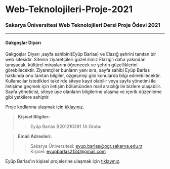 # Web-Teknolojileri-Proje-2021
### Sakarya Üniversitesi Web Teknolojileri Dersi Proje Ödevi 2021
----------------------------------------------
#### Gakgoşlar Diyarı

Gakgoşlar Diyarı ,sayfa sahibini(Eyüp Barlas) ve Elazığ şehrini tanıtan bir web sitesidir. Sitenin ziyaretçileri güzel ilimiz Elazığ’ı daha yakından tanıyacak, kültürel miraslarını öğrenecek ve şehrin güzelliklerini görebilecektir. Ziyaretçiler bunların yanı sıra, sayfa sahibi Eyüp Barlas hakkında onu tanıtan bilgiler, özgeçmişi gibi konularda bilgi edinebilecektir. Kullanıcılar istedikleri takdirde siteye kayıt olabilir veya sayfa yönetimi ile iletişime geçmek için iletişim bölümünden mail aracılığı ile bizlere ulaşabilir. Sayfa yöneticisi, siteye üye olanların bilgilerine ulaşma ve içerik düzenleme gibi yetkilere sahiptir.

Proje kodlarına ulaşmak için [tıklayınız](https://github.com/eyupbarlas/Web-Teknolojileri-Proje-2021/tree/main/Project "Gakgoşlar Diyarı").

> **Kişisel Bilgiler:**
> 
>> Eyüp Barlas
>> B201210391 1A Grubu 

> **Email Adresleri:**
>  
>> Sakarya Üniversitesi: <eyup.barlas@ogr.sakarya.edu.tr>    
>> Kişisel: <eyupbarlas2134@gmail.com>

Eyüp Barlas'ın kişisel projelerine ulaşmak için [tıklayınız](https://github.com/eyupbarlas/BzzmansProjects "Bzzmans Projects").

